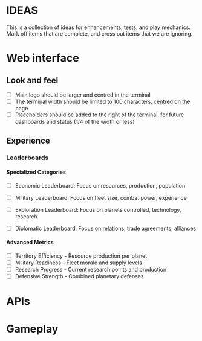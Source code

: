 # IDEAS

This is a collection of ideas for enhancements, tests, and play mechanics. Mark off items that are complete, and cross out items that we are ignoring.

# Web interface

## Look and feel

- [ ] Main logo should be larger and centred in the terminal
- [ ] The terminal width should be limited to 100 characters, centred on the page
- [ ] Placeholders should be added to the right of the terminal, for future dashboards and status (1/4 of the width or less)

## Experience

### Leaderboards

#### Specialized Categories

- [ ] Economic Leaderboard: Focus on resources, production, population
- [ ] Military Leaderboard: Focus on fleet size, combat power, experience
- [ ] Exploration Leaderboard: Focus on planets controlled, technology, research
- [ ] Diplomatic Leaderboard: Focus on relations, trade agreements, alliances


#### Advanced Metrics

- [ ] Territory Efficiency - Resource production per planet
- [ ] Military Readiness - Fleet morale and supply levels
- [ ] Research Progress - Current research points and production
- [ ] Defensive Strength - Combined planetary defenses

# APIs

# Gameplay
